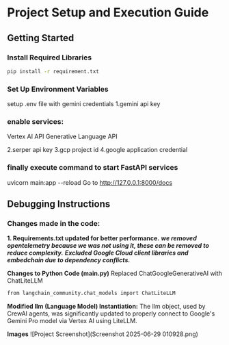 # Project Setup and Execution Guide

## Getting Started

### Install Required Libraries
```sh
pip install -r requirement.txt
```
### Set Up Environment Variables
setup .env file with gemini credentials
1.gemini api key

### enable services:
Vertex AI API
Generative Language API

2.serper api key
3.gcp project id
4.google application credential

### finally execute command to start FastAPI services

 uvicorn main:app --reload
 Go to http://127.0.0.1:8000/docs 

## Debugging Instructions

### Changes made in the code:
**1. Requirements.txt updated for better performance.**
***we removed opentelemetry because we was not using it, these can be removed to reduce complexity.***
***Excluded Google Cloud client libraries and embedchain due to dependency conflicts.*** 

**Changes to Python Code (main.py)**
Replaced ChatGoogleGenerativeAI with ChatLiteLLM
```sh
from langchain_community.chat_models import ChatLiteLLM
```
**Modified llm (Language Model) Instantiation:**
The llm object, used by CrewAI agents, was significantly updated to properly connect to Google's Gemini Pro model via Vertex AI using LiteLLM.

**Images**
![Project Screenshot](Screenshot 2025-06-29 010928.png)

